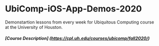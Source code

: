 # UbiComp-iOS-App-Demos-2020
Demonstartion lessons from every week for Ubiquitous Computing course at the University of Houston.

##### [Course Description] (https://cpl.uh.edu/courses/ubicomp/fall2020/)

